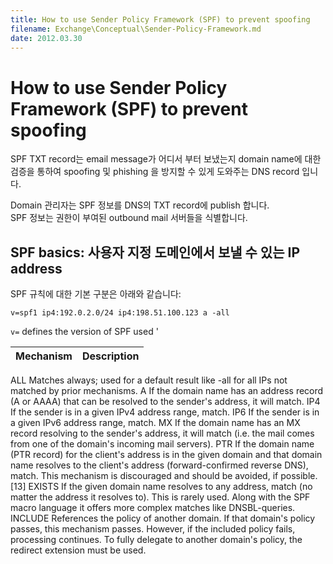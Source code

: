 ```yaml
---
title: How to use Sender Policy Framework (SPF) to prevent spoofing
filename: Exchange\Conceptual\Sender-Policy-Framework.md
date: 2012.03.30
---
```


# How to use Sender Policy Framework (SPF) to prevent spoofing

SPF TXT record는 email message가 어디서 부터 보냈는지 domain name에 대한 검증을 통하여 spoofing 및 phishing 을 방지할 수 있게 도와주는 DNS record 입니다.

Domain 관리자는 SPF 정보를 DNS의 TXT record에 publish 합니다.  
SPF 정보는 권한이 부여된 outbound mail 서버들을 식별합니다.

## SPF basics: 사용자 지정 도메인에서 보낼 수 있는 IP address

SPF 규칙에 대한 기본 구분은 아래와 같습니다:

`v=spf1 ip4:192.0.2.0/24 ip4:198.51.100.123 a -all`

`v=` defines the version of SPF used
'


| Mechanism | Description |
|--|--|


ALL	Matches always; used for a default result like -all for all IPs not matched by prior mechanisms.
A	If the domain name has an address record (A or AAAA) that can be resolved to the sender's address, it will match.
IP4	If the sender is in a given IPv4 address range, match.
IP6	If the sender is in a given IPv6 address range, match.
MX	If the domain name has an MX record resolving to the sender's address, it will match (i.e. the mail comes from one of the domain's incoming mail servers).
PTR	If the domain name (PTR record) for the client's address is in the given domain and that domain name resolves to the client's address (forward-confirmed reverse DNS), match. This mechanism is discouraged and should be avoided, if possible.[13]
EXISTS	If the given domain name resolves to any address, match (no matter the address it resolves to). This is rarely used. Along with the SPF macro language it offers more complex matches like DNSBL-queries.
INCLUDE	References the policy of another domain. If that domain's policy passes, this mechanism passes. However, if the included policy fails, processing continues. To fully delegate to another domain's policy, the redirect extension must be used.

